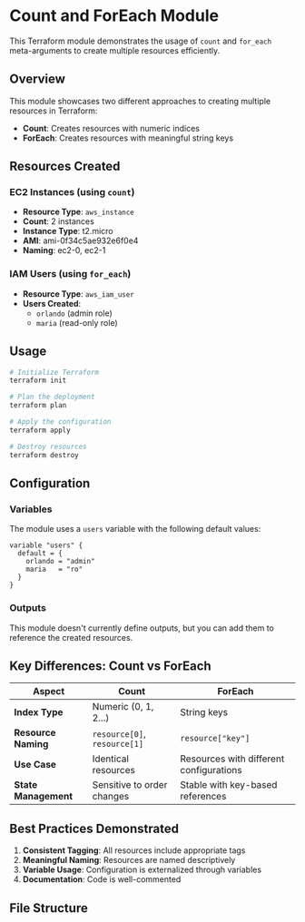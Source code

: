 # Count and ForEach Module

This Terraform module demonstrates the usage of `count` and `for_each` meta-arguments to create multiple resources efficiently.

## Overview

This module showcases two different approaches to creating multiple resources in Terraform:
- **Count**: Creates resources with numeric indices
- **ForEach**: Creates resources with meaningful string keys

## Resources Created

### EC2 Instances (using `count`)
- **Resource Type**: `aws_instance`
- **Count**: 2 instances
- **Instance Type**: t2.micro
- **AMI**: ami-0f34c5ae932e6f0e4
- **Naming**: ec2-0, ec2-1

### IAM Users (using `for_each`)
- **Resource Type**: `aws_iam_user`
- **Users Created**:
  - `orlando` (admin role)
  - `maria` (read-only role)

## Usage

```bash
# Initialize Terraform
terraform init

# Plan the deployment
terraform plan

# Apply the configuration
terraform apply

# Destroy resources
terraform destroy
```

## Configuration

### Variables

The module uses a `users` variable with the following default values:

```hcl
variable "users" {
  default = {
    orlando = "admin"
    maria   = "ro"
  }
}
```

### Outputs

This module doesn't currently define outputs, but you can add them to reference the created resources.

## Key Differences: Count vs ForEach

| Aspect | Count | ForEach |
|--------|-------|---------|
| **Index Type** | Numeric (0, 1, 2...) | String keys |
| **Resource Naming** | `resource[0]`, `resource[1]` | `resource["key"]` |
| **Use Case** | Identical resources | Resources with different configurations |
| **State Management** | Sensitive to order changes | Stable with key-based references |

## Best Practices Demonstrated

1. **Consistent Tagging**: All resources include appropriate tags
2. **Meaningful Naming**: Resources are named descriptively
3. **Variable Usage**: Configuration is externalized through variables
4. **Documentation**: Code is well-commented

## File Structure
